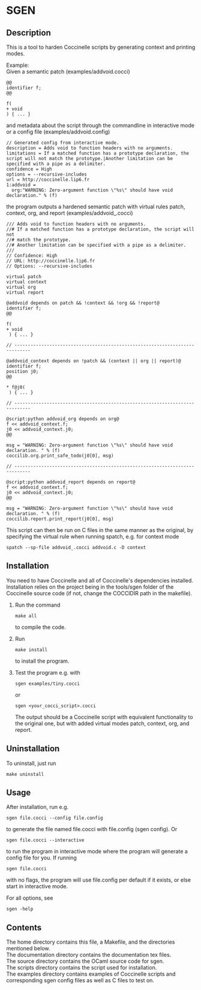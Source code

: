 SGEN
====

Description
-----------
This is a tool to harden Coccinelle scripts by generating context and printing modes.

Example:  
Given a semantic patch (examples/addvoid.cocci)

	@@
	identifier f;
	@@

	f(
	+ void
	) { ... }

and metadata about the script through the commandline in interactive mode or a config file (examples/addvoid.config)

	// Generated config from interactive mode.
	description = Adds void to function headers with no arguments.
	limitations = If a matched function has a prototype declaration, the script will not match the prototype.|Another limitation can be specified with a pipe as a delimiter.
	confidence = High
	options = --recursive-includes
	url = http://coccinelle.lip6.fr
	1:addvoid =
	  org:"WARNING: Zero-argument function \"%s\" should have void declaration." % (f)

the program outputs a hardened semantic patch with virtual rules patch, context, org, and report (examples/addvoid_.cocci)

	/// Adds void to function headers with no arguments.
	//# If a matched function has a prototype declaration, the script will not
	//# match the prototype.
	//# Another limitation can be specified with a pipe as a delimiter.
	///
	// Confidence: High
	// URL: http://coccinelle.lip6.fr
	// Options: --recursive-includes

	virtual patch
	virtual context
	virtual org
	virtual report

	@addvoid depends on patch && !context && !org && !report@
	identifier f;
	@@

	f(
	+ void
	 ) { ... }

	// ----------------------------------------------------------------------------

	@addvoid_context depends on !patch && (context || org || report)@
	identifier f;
	position j0;
	@@

	* f@j0(
	 ) { ... }

	// ----------------------------------------------------------------------------

	@script:python addvoid_org depends on org@
	f << addvoid_context.f;
	j0 << addvoid_context.j0;
	@@

	msg = "WARNING: Zero-argument function \"%s\" should have void declaration. " % (f)
	coccilib.org.print_safe_todo(j0[0], msg)

	// ----------------------------------------------------------------------------

	@script:python addvoid_report depends on report@
	f << addvoid_context.f;
	j0 << addvoid_context.j0;
	@@

	msg = "WARNING: Zero-argument function \"%s\" should have void declaration. " % (f)
	coccilib.report.print_report(j0[0], msg)

This script can then be run on C files in the same manner as the original, by specifying the virtual rule when running spatch, e.g. for context mode

	spatch --sp-file addvoid_.cocci addvoid.c -D context


Installation
------------
You need to have Coccinelle and all of Coccinelle's dependencies installed. 
Installation relies on the project being in the tools/sgen folder of the 
Coccinelle source code (if not, change the COCCIDIR path in the makefile).

1.  Run the command

    	make all

    to compile the code.
2.  Run

    	make install

    to install the program.
3.  Test the program e.g. with

    	sgen examples/tiny.cocci

    or

    	sgen <your_cocci_script>.cocci

    The output should be a Coccinelle script with equivalent functionality to the original one, but with added virtual modes patch, context, org, and report.


Uninstallation
--------------
To uninstall, just run

	make uninstall


Usage
-----
After installation, run e.g.

	sgen file.cocci --config file.config

to generate the file named file.cocci with file.config (sgen config). Or

	sgen file.cocci --interactive

to run the program in interactive mode where the program will generate a config
file for you. If running

	sgen file.cocci

with no flags, the program will use file.config per default if it exists, or
else start in interactive mode.

For all options, see

	sgen -help


Contents
--------
The home directory contains this file, a Makefile, and the directories
mentioned below.  
The documentation directory contains the documentation tex files.  
The source directory contains the OCaml source code for sgen.  
The scripts directory contains the script used for installation.  
The examples directory contains examples of Coccinelle scripts and
corresponding sgen config files as well as C files to test on.
